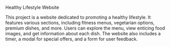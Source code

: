
Healthy Lifestyle Website

This project is a website dedicated to promoting a healthy lifestyle. It features various sections, including fitness menus, vegetarian options, premium dishes, and more. Users can explore the menu, view enticing food images, and get information about each dish. The website also includes a timer, a modal for special offers, and a form for user feedback.
